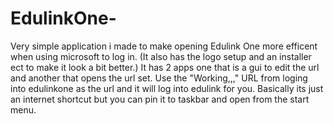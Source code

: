 # EdulinkOne-
Very simple application i made to make opening Edulink One more efficent when using microsoft to log in.
(It also has the logo setup and an installer ect to make it look a bit better.)
It has 2 apps one that is a gui to edit the url and another that opens the url set.
Use the "Working,,," URL from loging into edulinkone as the url and it will log into edulink for you.
Basically its just an internet shortcut but you can pin it to taskbar and open from the start menu.
